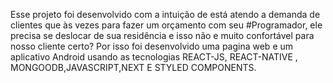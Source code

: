 Esse projeto foi desenvolvido com a intuição de está atendo a demanda de clientes que às vezes para fazer um orçamento com seu #Programador, ele precisa se deslocar de sua residência e isso não e muito confortável para nosso cliente certo? Por isso foi desenvolvido uma pagina web e um aplicativo Android usando as tecnologias
REACT-JS, REACT-NATIVE , MONGOODB,JAVASCRIPT,NEXT E STYLED COMPONENTS. 
